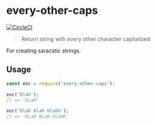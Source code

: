 # every-other-caps

[![CircleCI](https://circleci.com/gh/nwmandel/every-other-caps/tree/master.svg?style=svg2)](https://circleci.com/gh/nwmandel/every-other-caps/tree/master)

> Return string with every other character capitalized

For creating saracstic strings.

## Usage
```js
const eoc = require('every-other-caps');

eoc('blah');
// => 'bLaH'

eoc('blah blah blahh');
// => 'bLaH bLaH bLaHh'
```
